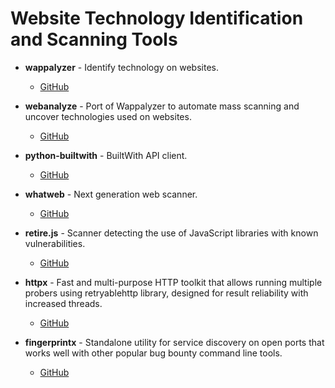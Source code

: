 # Website Technology Identification and Scanning Tools

- **wappalyzer** - Identify technology on websites.
  - [GitHub](https://github.com/AliasIO/wappalyzer)

- **webanalyze** - Port of Wappalyzer to automate mass scanning and uncover technologies used on websites.
  - [GitHub](https://github.com/rverton/webanalyze)

- **python-builtwith** - BuiltWith API client.
  - [GitHub](https://github.com/claymation/python-builtwith)

- **whatweb** - Next generation web scanner.
  - [GitHub](https://github.com/urbanadventurer/whatweb)

- **retire.js** - Scanner detecting the use of JavaScript libraries with known vulnerabilities.
  - [GitHub](https://github.com/RetireJS/retire.js)

- **httpx** - Fast and multi-purpose HTTP toolkit that allows running multiple probers using retryablehttp library, designed for result reliability with increased threads.
  - [GitHub](https://github.com/projectdiscovery/httpx)

- **fingerprintx** - Standalone utility for service discovery on open ports that works well with other popular bug bounty command line tools.
  - [GitHub](https://github.com/praetorian-inc/fingerprintx)
